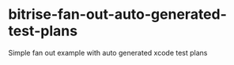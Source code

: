 # bitrise-fan-out-auto-generated-test-plans
Simple fan out example with auto generated xcode test plans
